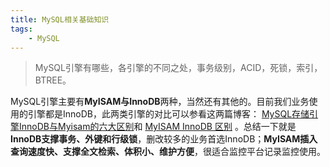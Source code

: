 ```yaml
---
title: MySQL相关基础知识
tags:
    - MySQL
---
```


> MySQL引擎有哪些，各引擎的不同之处，事务级别，ACID，死锁，索引，BTREE。

<!--more-->

MySQL引擎主要有**MyISAM与InnoDB**两种，当然还有其他的。目前我们业务使用的引擎都是InnoDB，此两类引擎的对比可以参看这两篇博客： [MySQL存储引擎InnoDB与Myisam的六大区别](https://my.oschina.net/junn/blog/183341)和 [MyISAM InnoDB 区别](http://www.cnblogs.com/youxin/p/3359132.html) 。总结一下就是**InnoDB支撑事务、外键和行级锁**，删改较多的业务首选InnoDB；**MyISAM插入查询速度快、支撑全文检索、体积小、维护方便**，很适合监控平台记录监控使用。



